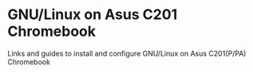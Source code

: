 # GNU/Linux on Asus C201 Chromebook
Links and guides to install and configure GNU/Linux on Asus C201(P/PA) Chromebook
